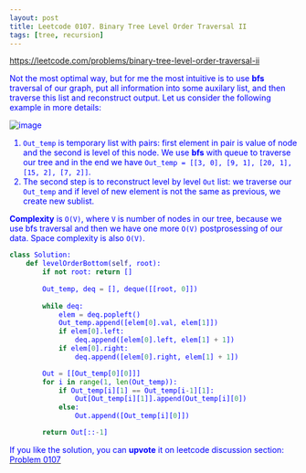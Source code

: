 ```yaml
---
layout: post
title: Leetcode 0107. Binary Tree Level Order Traversal II
tags: [tree, recursion]
---
```


<a href="https://leetcode.com/problems/binary-tree-level-order-traversal-ii"> <font color = blue>https://leetcode.com/problems/binary-tree-level-order-traversal-ii

Not the most optimal way, but for me the most intuitive is to use **bfs** traversal of our graph, put all information into some auxilary list, and then traverse this list and reconstruct output.  Let us consider the following example in more details:

![image](https://assets.leetcode.com/users/images/df695acf-e9c8-4554-9790-6dcff54a71ba_1593674131.7202525.png)

1. `Out_temp` is temporary list with pairs: first element in pair is value of node and the second is level of this node. We use **bfs** with queue to traverse our tree and in the end we have
`Out_temp = [[3, 0], [9, 1], [20, 1], [15, 2], [7, 2]]`.
2. The second step is to reconstruct level by level `Out` list: we traverse our `Out_temp` and if level of new element is not the same as previous, we create new sublist.

**Complexity** is `O(V)`, where `V` is number of nodes in our tree, because we use bfs traversal and then we have one more `O(V)` postprosessing of our data. Space complexity is also `O(V)`.


```python
class Solution:
    def levelOrderBottom(self, root):
        if not root: return []
    
        Out_temp, deq = [], deque([[root, 0]])
    
        while deq:
            elem = deq.popleft()
            Out_temp.append([elem[0].val, elem[1]])
            if elem[0].left:
                deq.append([elem[0].left, elem[1] + 1])
            if elem[0].right:
                deq.append([elem[0].right, elem[1] + 1])

        Out = [[Out_temp[0][0]]]
        for i in range(1, len(Out_temp)):
            if Out_temp[i][1] == Out_temp[i-1][1]:
                Out[Out_temp[i][1]].append(Out_temp[i][0])
            else:
                Out.append([Out_temp[i][0]])

        return Out[::-1]
```

If you like the solution, you can **upvote** it on leetcode discussion section:<a href="https://leetcode.com/problems/binary-tree-level-order-traversal-ii/discuss/715874/python-classical-bfs-level-traversal-with-queue-explained"> <font color = blue>Problem 0107
